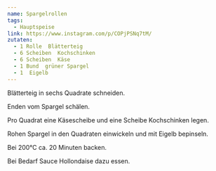 ```yaml
---
name: Spargelrollen
tags:
  - Hauptspeise
link: https://www.instagram.com/p/COPjPSNq7tM/
zutaten:
  - 1 Rolle  Blätterteig
  - 6 Scheiben  Kochschinken
  - 6 Scheiben  Käse
  - 1 Bund  grüner Spargel
  - 1  Eigelb
---
```


Blätterteig in sechs Quadrate schneiden.

Enden vom Spargel schälen.

Pro Quadrat eine Käsescheibe und eine Scheibe Kochschinken legen.

Rohen Spargel in den Quadraten einwickeln und mit Eigelb bepinseln.

Bei 200°C ca. 20 Minuten backen.

Bei Bedarf Sauce Hollondaise dazu essen.
